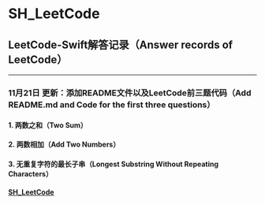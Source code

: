 # SH_LeetCode
## LeetCode-Swift解答记录（Answer records of LeetCode）





--------
### 11月21日 更新：添加README文件以及LeetCode前三题代码（Add README.md and Code for the first three questions）

#### 1. 两数之和（Two Sum）
#### 2. 两数相加（Add Two Numbers）
#### 3. 无重复字符的最长子串（Longest Substring Without Repeating Characters）

#### [SH_LeetCode](https://www.jianshu.com/nb/31606311)
